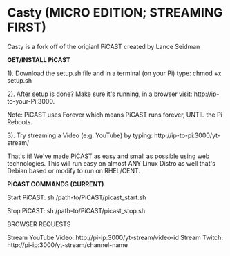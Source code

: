 # Casty (MICRO EDITION; STREAMING FIRST)
Casty is a fork off of the origianl PiCAST created by Lance Seidman

<b>GET/INSTALL PiCAST</b>

1). Download the setup.sh file and in a terminal (on your Pi) type: chmod +x setup.sh

2). After setup is done? Make sure it's running, in a browser visit: http://ip-to-your-Pi:3000.

Note: PiCAST uses Forever which means PiCAST runs forever, UNTIL the Pi Reboots.

3). Try streaming a Video (e.g. YouTube) by typing: http://ip-to-pi:3000/yt-stream/<YouTube Video ID>

That's it! We've made PiCAST as easy and small as possible using web technologies. This will run easy on
almost ANY Linux Distro as well that's Debian based or modify to run on RHEL/CENT.

<b>PiCAST COMMANDS (CURRENT)</b>

Start PiCAST: sh /path-to/PiCAST/picast_start.sh

Stop PiCAST: sh /path-to/PiCAST/picast_stop.sh

BROWSER REQUESTS

Stream YouTube Video: http://pi-ip:3000/yt-stream/video-id
Stream Twitch: http://pi-ip:3000/yt-stream/channel-name
